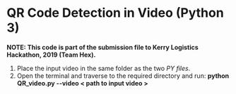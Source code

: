 # QR Code Detection in Video (Python 3) #
**NOTE: This code is part of the submission file to Kerry Logistics Hackathon, 2019 (Team Hex).**


1. Place the input video in the same folder as the two *PY files*.
2. Open the terminal and traverse to the required directory and run: **python QR_video.py --video < path to input video >**
